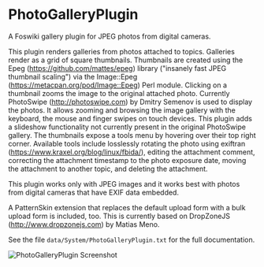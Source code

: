 # PhotoGalleryPlugin
A Foswiki gallery plugin for JPEG photos from digital cameras.

This plugin renders galleries from photos attached to topics. Galleries render
as a grid of square thumbnails. Thumbnails are created using the Epeg
(https://github.com/mattes/epeg) library ("insanely fast JPEG thumbnail
scaling") via the Image::Epeg (https://metacpan.org/pod/Image::Epeg) Perl
module. Clicking on a thumbnail zooms the image to the original attached
photo. Currently PhotoSwipe (http://photoswipe.com) by Dmitry Semenov is used to
display the photos. It allows zooming and browsing the image gallery with the
keyboard, the mouse and finger swipes on touch devices. This plugin adds a
slideshow functionality not currently present in the original PhotoSwipe
gallery. The thumbnails expose a tools menu by hovering over their top right
corner. Available tools include losslessly rotating the photo using exiftran
(https://www.kraxel.org/blog/linux/fbida/), editing the attachment comment,
correcting the attachment timestamp to the photo exposure date, moving the
attachment to another topic, and deleting the attachment.

This plugin works only with JPEG images and it works best with photos from
digital cameras that have EXIF data embedded.

A PatternSkin extension that replaces the default upload form with a bulk upload
form is included, too. This is currently based on DropZoneJS
(http://www.dropzonejs.com) by Matias Meno.

See the file `data/System/PhotoGalleryPlugin.txt` for the full documentation.

![PhotoGalleryPlugin Screenshot](https://raw.githubusercontent.com/phkehl/PhotoGalleryPlugin/master/pub/System/PhotoGalleryPlugin/screenshot0.jpg "PhotoGalleryPlugin Screenshot")
